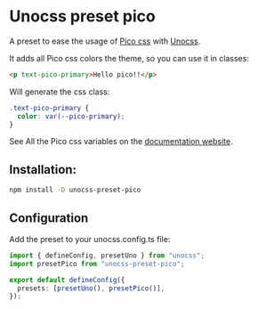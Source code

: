 # Unocss preset pico

A preset to ease the usage of [Pico css](https://picocss.com/) with [Unocss](https://unocss.dev/).

It adds all Pico css colors the theme, so you can use it in classes:

```html
<p text-pico-primary>Hello pico!!</p>
```

Will generate the css class:

```css
.text-pico-primary {
  color: var(--pico-primary);
}
```

See All the Pico css variables on the [documentation website](https://picocss.com/docs/css-variables#all-css-variables).

## Installation:

```sh
npm install -D unocss-preset-pico
```

## Configuration

Add the preset to your unocss.config.ts file:

```ts
import { defineConfig, presetUno } from "unocss";
import presetPico from "unocss-preset-pico";

export default defineConfig({
  presets: [presetUno(), presetPico()],
});
```
